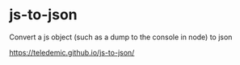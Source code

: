 # js-to-json
Convert a js object (such as a dump to the console in node) to json

https://teledemic.github.io/js-to-json/
